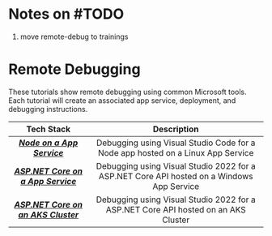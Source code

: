 # Notes on #TODO

1. move remote-debug to trainings

# Remote Debugging

These tutorials show remote debugging using common Microsoft tools. Each tutorial will create an associated app service, deployment, and debugging instructions. 

| Tech Stack | Description | 
| :---------: | :---: | 
| ***[Node on a App Service](./node_debug/)*** | Debugging using Visual Studio Code for a Node app hosted on a Linux App Service |
| ***[ASP.NET Core on a App Service](./aspapi_debug/)*** | Debugging using Visual Studio 2022 for a ASP.NET Core API hosted on a Windows App Service |
| ***[ASP.NET Core on an AKS Cluster](./aspapi_aks_debug/)*** | Debugging using Visual Studio 2022 for a ASP.NET Core API hosted on an AKS Cluster |